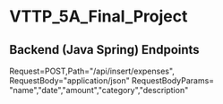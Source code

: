 # VTTP_5A_Final_Project
## Backend (Java Spring) Endpoints

Request=POST,Path="/api/insert/expenses", RequestBody="application/json"
RequestBodyParams= "name","date","amount","category","description"
